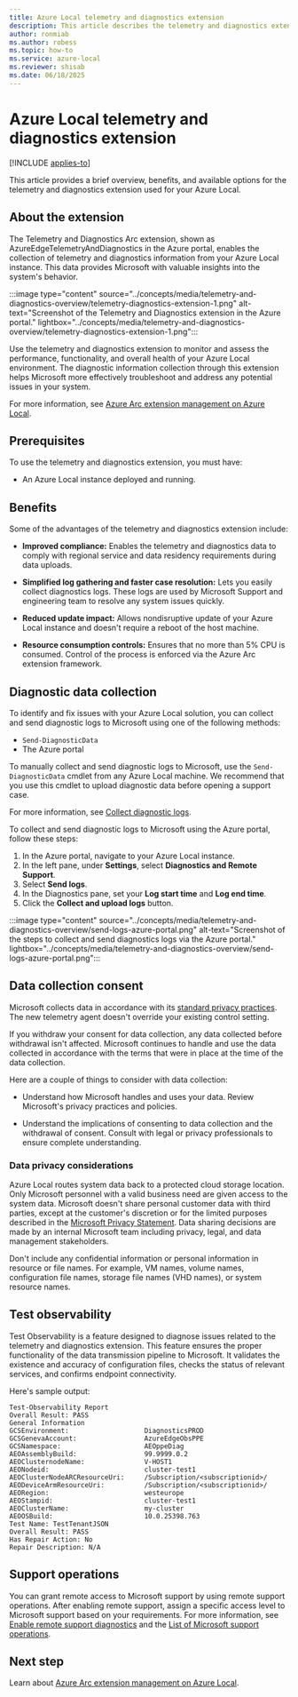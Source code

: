 ```yaml
---
title: Azure Local telemetry and diagnostics extension
description: This article describes the telemetry and diagnostics extension in Azure Local.
author: ronmiab
ms.author: robess
ms.topic: how-to
ms.service: azure-local
ms.reviewer: shisab
ms.date: 06/18/2025
---
```

# Azure Local telemetry and diagnostics extension

[!INCLUDE [applies-to](../includes/hci-applies-to-23h2-22h2.md)]

This article provides a brief overview, benefits, and available options for the telemetry and diagnostics extension used for your Azure Local.

## About the extension

The Telemetry and Diagnostics Arc extension, shown as AzureEdgeTelemetryAndDiagnostics in the Azure portal, enables the collection of telemetry and diagnostics information from your Azure Local instance. This data provides Microsoft with valuable insights into the system's behavior.

:::image type="content" source="../concepts/media/telemetry-and-diagnostics-overview/telemetry-diagnostics-extension-1.png" alt-text="Screenshot of the Telemetry and Diagnostics extension in the Azure portal." lightbox="../concepts/media/telemetry-and-diagnostics-overview/telemetry-diagnostics-extension-1.png":::

Use the telemetry and diagnostics extension to monitor and assess the performance, functionality, and overall health of your Azure Local environment. The diagnostic information collection through this extension helps Microsoft more effectively troubleshoot and address any potential issues in your system.

For more information, see [Azure Arc extension management on Azure Local](../manage/arc-extension-management.md#azure-managed-extensions-in-azure-local).

## Prerequisites

To use the telemetry and diagnostics extension, you must have:

- An Azure Local instance deployed and running.

## Benefits

Some of the advantages of the telemetry and diagnostics extension include:

- **Improved compliance:** Enables the telemetry and diagnostics data to comply with regional service and data residency requirements during data uploads.
  
- **Simplified log gathering and faster case resolution:** Lets you easily collect diagnostics logs. These logs are used by Microsoft Support and engineering team to resolve any system issues quickly.

- **Reduced update impact:** Allows nondisruptive update of your Azure Local instance and doesn't require a reboot of the host machine.

- **Resource consumption controls:** Ensures that no more than 5% CPU is consumed. Control of the process is enforced via the Azure Arc extension framework.

## Diagnostic data collection

To identify and fix issues with your Azure Local solution, you can collect and send diagnostic logs to Microsoft using one of the following methods:

- `Send-DiagnosticData`
- The Azure portal

To manually collect and send diagnostic logs to Microsoft, use the `Send-DiagnosticData` cmdlet from any Azure Local machine. We recommend that you use this cmdlet to upload diagnostic data before opening a support case.

For more information, see [Collect diagnostic logs](../manage/collect-logs.md).

To collect and send diagnostic logs to Microsoft using the Azure portal, follow these steps:

1. In the Azure portal, navigate to your Azure Local instance.
1. In the left pane, under **Settings**, select **Diagnostics and Remote Support**.
1. Select **Send logs**.
1. In the Diagnostics pane, set your **Log start time** and **Log end time**.
1. Click the **Collect and upload logs** button.

:::image type="content" source="../concepts/media/telemetry-and-diagnostics-overview/send-logs-azure-portal.png" alt-text="Screenshot of the steps to collect and send diagnostics logs via the Azure portal." lightbox="../concepts/media/telemetry-and-diagnostics-overview/send-logs-azure-portal.png":::

## Data collection consent

Microsoft collects data in accordance with its [standard privacy practices](https://privacy.microsoft.com/). The new telemetry agent doesn't override your existing control setting.

If you withdraw your consent for data collection, any data collected before withdrawal isn't affected. Microsoft continues to handle and use the data collected in accordance with the terms that were in place at the time of the data collection.

Here are a couple of things to consider with data collection:

- Understand how Microsoft handles and uses your data. Review Microsoft's privacy practices and policies.

- Understand the implications of consenting to data collection and the withdrawal of consent. Consult with legal or privacy professionals to ensure complete understanding.

### Data privacy considerations

Azure Local routes system data back to a protected cloud storage location. Only Microsoft personnel with a valid business need are given access to the system data. Microsoft doesn't share personal customer data with third parties, except at the customer's discretion or for the limited purposes described in the [Microsoft Privacy Statement](https://privacy.microsoft.com/privacystatement). Data sharing decisions are made by an internal Microsoft team including privacy, legal, and data management stakeholders.

Don't include any confidential information or personal information in resource or file names. For example, VM names, volume names, configuration file names, storage file names (VHD names), or system resource names.

## Test observability

Test Observability is a feature designed to diagnose issues related to the telemetry and diagnostics extension. This feature ensures the proper functionality of the data transmission pipeline to Microsoft. It validates the existence and accuracy of configuration files, checks the status of relevant services, and confirms endpoint connectivity.

Here's sample output:

```output
Test-Observability Report 
Overall Result: PASS
General Information
GCSEnvironment:                   DiagnosticsPROD
GCSGenevaAccount:                 AzureEdgeObsPPE
GCSNamespace:                     AEOppeDiag
AEOAssemblyBuild:                 99.9999.0.2
AEOClusternodeName:               V-HOST1
AEONodeid:                        cluster-test1
AEOClusterNodeARCResourceUri:     /Subscription/<subscriptionid>/
AEODeviceArmResourceUri:          /Subscription/<subscriptionid>/
AEORegion:                        westeurope
AEOStampid:                       cluster-test1
AEOClusterName:                   my-cluster
AEOOSBuild:                       10.0.25398.763
Test Name: TestTenantJSON
Overall Result: PASS 
Has Repair Action: No 
Repair Description: N/A
```

## Support operations

You can grant remote access to Microsoft support by using remote support operations. After enabling remote support, assign a specific access level to Microsoft support based on your requirements. For more information, see [Enable remote support diagnostics](../manage/get-remote-support.md#enable-remote-support-diagnostics) and the [List of Microsoft support operations](../manage/remote-support-arc-extension.md#list-of-microsoft-support-operations).

## Next step

Learn about [Azure Arc extension management on Azure Local](../manage/arc-extension-management.md).

